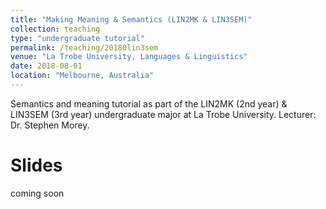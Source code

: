 ```yaml
---
title: "Making Meaning & Semantics (LIN2MK & LIN3SEM)"
collection: teaching
type: "undergraduate tutorial"
permalink: /teaching/20180lin3sem
venue: "La Trobe University, Languages & Linguistics"
date: 2018-08-01
location: "Melbourne, Australia"
---
```


Semantics and meaning tutorial as part of the LIN2MK (2nd year) & LIN3SEM (3rd year) undergraduate major at La Trobe University. Lecturer: Dr. Stephen Morey.

Slides
======

coming soon
